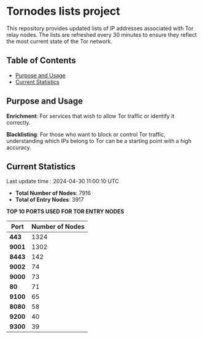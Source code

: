 # Tornodes lists project

This repository provides updated lists of IP addresses associated with Tor relay nodes. The lists are refreshed every 30 minutes to ensure they reflect the most current state of the Tor network.

## Table of Contents

- [Purpose and Usage](#purpose-and-usage)
- [Current Statistics](#current-statistics)


## Purpose and Usage

**Enrichment**: For services that wish to allow Tor traffic or identify it correctly.

**Blacklisting**: For those who want to block or control Tor traffic, understanding which IPs belong to Tor can be a starting point with a high accuracy.

## Current Statistics

Last update time : 2024-04-30 11:00:10 UTC

- **Total Number of Nodes**: 7916
- **Total of Entry Nodes**: 3917

**TOP 10 PORTS USED FOR TOR ENTRY NODES**

| **Port** | **Number of Nodes** |
|------|-----------------|
| **443**   | 1324  |
| **9001**   | 1302  |
| **8443**   | 142  |
| **9002**   | 74  |
| **9000**   | 73  |
| **80**   | 71  |
| **9100**   | 65  |
| **8080**   | 58  |
| **9200**   | 40  |
| **9300**   | 39  |


